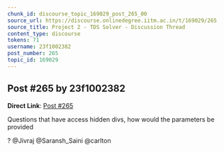 ```yaml
---
chunk_id: discourse_topic_169029_post_265_00
source_url: https://discourse.onlinedegree.iitm.ac.in/t/169029/265
source_title: Project 2 - TDS Solver - Discussion Thread
content_type: discourse
tokens: 71
username: 23f1002382
post_number: 265
topic_id: 169029
---
```


## Post #265 by 23f1002382

**Direct Link**: [Post #265](https://discourse.onlinedegree.iitm.ac.in/t/169029/265)

Questions that have access hidden divs, how would the parameters be provided

? @Jivraj @Saransh_Saini @carlton
